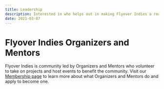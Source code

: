 ```yaml
---
title: Leadership
description: Interested in who helps out in making Flyover Indies a reality? Here's our list of current Organizers and Mentors.
date: 2021-03-07
---
```


# Flyover Indies Organizers and Mentors

Flyover Indies is community led by Organizers and Mentors who volunteer to take on projects and host events to benefit the community. Visit our [Membership page](/membership) to learn more about what Organizers and Mentors do and apply to become one.
